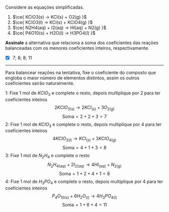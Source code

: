 Considere as equações simplificadas.

1. $\ce{ KClO3(s) -> KCl(s) + O2(g) }$
2. $\ce{ KClO3(l) -> KCl(s) + KClO4(g) }$
3. $\ce{ N2H4(aq) + I2(aq) -> HI(aq) + N2(g) }$
4. $\ce{ P4O10(s) + H2O(l) -> H3PO4(l) }$

**Assinale** a alternativa que relaciona a soma dos coeficientes das reações balanceadas com os menores coeficientes inteiros, respectivamente.

- [x] $7$; $8$; $8$; $11$

---

Para balancear reações na tentativa, fixe o coeficiente do composto que engloba o maior número de elementos distintos, assim os outros coeficientes sairão naturalmente.

1: Fixe 1 mol de $KClO_{3}$ e complete o resto, depois multiplique por 2 para ter coeficientes inteiros
$$2KClO_{3(s)}\rightarrow 2KCl_{(s)}+3O_{2(g)}$$
$$\text{Soma}=2+2+3=7$$
2: Fixe 1 mol de $KClO_{3}$ e complete o resto, depois multiplique por 4 para ter coeficientes inteiros
$$4KClO_{3(l)}\rightarrow KCl_{(s)}+3KClO_{4(g)}$$
$$\text{Soma}=4+1+3=8$$
3: Fixe 1 mol de $N_{2}H_{4}$ e complete o resto
$$N_{2}H_{4(aq)}+2I_{2(aq)}\rightarrow 4HI_{(aq)}+N_{2(g)}$$
$$\text{Soma}=1+2+4+1=8$$
4: Fixe 1 mol de $H_{3}PO_{4}$ e complete o resto, depois multiplique por 4 para ter coeficientes inteiros
$$P_{4}O_{10(s)}+6H_{2}O_{(l)}\rightarrow 4H_{3}PO_{4(l)}$$
$$\text{Soma}=1+6+4=11$$
